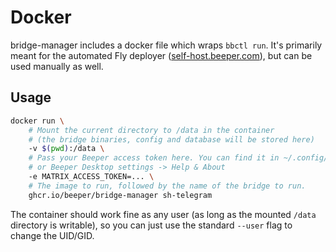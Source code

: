 # Docker
bridge-manager includes a docker file which wraps `bbctl run`. It's primarily
meant for the automated Fly deployer ([self-host.beeper.com]), but can be used
manually as well.

[self-host.beeper.com]: https://self-host.beeper.com

## Usage
```sh
docker run \
	# Mount the current directory to /data in the container
	# (the bridge binaries, config and database will be stored here)
	-v $(pwd):/data \
	# Pass your Beeper access token here. You can find it in ~/.config/bbctl/config.json
	# or Beeper Desktop settings -> Help & About
	-e MATRIX_ACCESS_TOKEN=... \
	# The image to run, followed by the name of the bridge to run.
	ghcr.io/beeper/bridge-manager sh-telegram
```

The container should work fine as any user (as long as the mounted `/data`
directory is writable), so you can just use the standard `--user` flag to
change the UID/GID.
